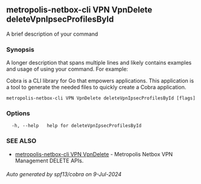 ## metropolis-netbox-cli VPN VpnDelete deleteVpnIpsecProfilesById

A brief description of your command

### Synopsis

A longer description that spans multiple lines and likely contains examples
and usage of using your command. For example:

Cobra is a CLI library for Go that empowers applications.
This application is a tool to generate the needed files
to quickly create a Cobra application.

```
metropolis-netbox-cli VPN VpnDelete deleteVpnIpsecProfilesById [flags]
```

### Options

```
  -h, --help   help for deleteVpnIpsecProfilesById
```

### SEE ALSO

* [metropolis-netbox-cli VPN VpnDelete]()	 - Metropolis Netbox VPN Management DELETE APIs.

###### Auto generated by spf13/cobra on 9-Jul-2024

